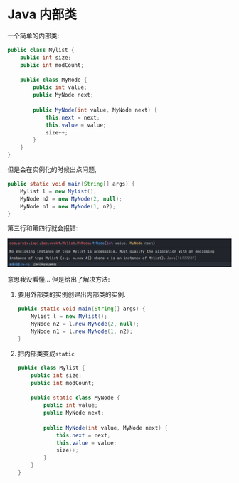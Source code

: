 

# Java 内部类

一个简单的内部类:

```java
public class Mylist {
    public int size;
    public int modCount;

    public class MyNode {
        public int value;
        public MyNode next;

        public MyNode(int value, MyNode next) {
            this.next = next;
            this.value = value;
            size++;
        }
    }
}
```



但是会在实例化的时候出点问题,

```java
public static void main(String[] args) {
    Mylist l = new Mylist();
    MyNode n2 = new MyNode(2, null);
    MyNode n1 = new MyNode(1, n2);
}
```

第三行和第四行就会报错:

![image-20210323221053616](image/image-20210323221053616.png)

意思我没看懂... 但是给出了解决方法:

1. 要用外部类的实例创建出内部类的实例.

    ```java
    public static void main(String[] args) {
        Mylist l = new Mylist();
        MyNode n2 = l.new MyNode(2, null);
        MyNode n1 = l.new MyNode(1, n2);
    }
    ```

    

2. 把内部类变成`static`

    ```java
    public class Mylist {
        public int size;
        public int modCount;
    
        public static class MyNode {
            public int value;
            public MyNode next;
    
            public MyNode(int value, MyNode next) {
                this.next = next;
                this.value = value;
                size++;
            }
        }
    }
    ```

    